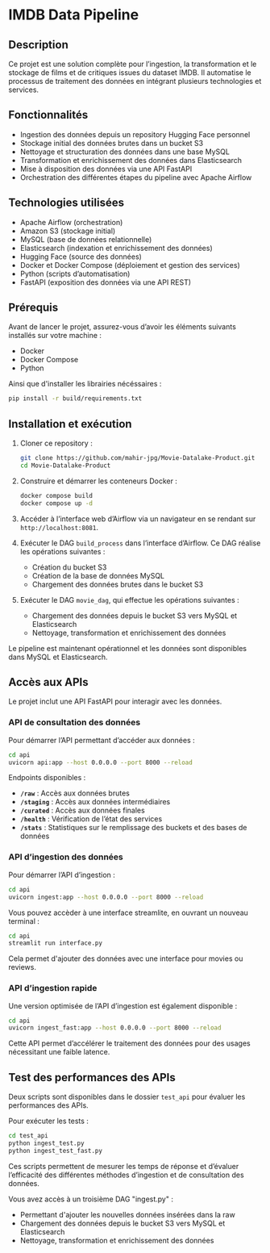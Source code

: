 # IMDB Data Pipeline  

## Description  
Ce projet est une solution complète pour l’ingestion, la transformation et le stockage de films et de critiques issues du dataset IMDB. Il automatise le processus de traitement des données en intégrant plusieurs technologies et services.  

## Fonctionnalités  
- Ingestion des données depuis un repository Hugging Face personnel  
- Stockage initial des données brutes dans un bucket S3  
- Nettoyage et structuration des données dans une base MySQL  
- Transformation et enrichissement des données dans Elasticsearch  
- Mise à disposition des données via une API FastAPI  
- Orchestration des différentes étapes du pipeline avec Apache Airflow  

## Technologies utilisées  
- Apache Airflow (orchestration)  
- Amazon S3 (stockage initial)  
- MySQL (base de données relationnelle)  
- Elasticsearch (indexation et enrichissement des données)  
- Hugging Face (source des données)  
- Docker et Docker Compose (déploiement et gestion des services)  
- Python (scripts d’automatisation)  
- FastAPI (exposition des données via une API REST)  

## Prérequis  
Avant de lancer le projet, assurez-vous d’avoir les éléments suivants installés sur votre machine :  
- Docker  
- Docker Compose  
- Python 

Ainsi que d'installer les librairies nécéssaires :
```bash
pip install -r build/requirements.txt 
```  

## Installation et exécution  

1. Cloner ce repository :  
   ```bash
   git clone https://github.com/mahir-jpg/Movie-Datalake-Product.git  
   cd Movie-Datalake-Product  
   ```  

2. Construire et démarrer les conteneurs Docker :  
   ```bash
   docker compose build  
   docker compose up -d  
   ```  

3. Accéder à l’interface web d’Airflow via un navigateur en se rendant sur `http://localhost:8081`.  

4. Exécuter le DAG `build_process` dans l’interface d’Airflow. Ce DAG réalise les opérations suivantes :  
   - Création du bucket S3  
   - Création de la base de données MySQL  
   - Chargement des données brutes dans le bucket S3  

5. Exécuter le DAG `movie_dag`, qui effectue les opérations suivantes :  
   - Chargement des données depuis le bucket S3 vers MySQL et Elasticsearch  
   - Nettoyage, transformation et enrichissement des données   

Le pipeline est maintenant opérationnel et les données sont disponibles dans MySQL et Elasticsearch.  

## Accès aux APIs  

Le projet inclut une API FastAPI pour interagir avec les données.  

### API de consultation des données  
Pour démarrer l’API permettant d’accéder aux données :  
```bash
cd api  
uvicorn api:app --host 0.0.0.0 --port 8000 --reload  
```  

Endpoints disponibles :  
- **`/raw`** : Accès aux données brutes  
- **`/staging`** : Accès aux données intermédiaires  
- **`/curated`** : Accès aux données finales  
- **`/health`** : Vérification de l’état des services  
- **`/stats`** : Statistiques sur le remplissage des buckets et des bases de données  

### API d’ingestion des données  
Pour démarrer l’API d’ingestion :  
```bash
cd api  
uvicorn ingest:app --host 0.0.0.0 --port 8000 --reload  
```

Vous pouvez accèder à une interface streamlite, en ouvrant un nouveau terminal :
```bash
cd api
streamlit run interface.py
```
Cela permet d'ajouter des données avec une interface  pour movies ou reviews.

### API d’ingestion rapide  
Une version optimisée de l’API d’ingestion est également disponible :  
```bash
cd api  
uvicorn ingest_fast:app --host 0.0.0.0 --port 8000 --reload  
```  

Cette API permet d’accélérer le traitement des données pour des usages nécessitant une faible latence.  

## Test des performances des APIs  
Deux scripts sont disponibles dans le dossier `test_api` pour évaluer les performances des APIs.  

Pour exécuter les tests :  
```bash
cd test_api  
python ingest_test.py  
python ingest_test_fast.py  
```

Ces scripts permettent de mesurer les temps de réponse et d’évaluer l’efficacité des différentes méthodes d’ingestion et de consultation des données. 

Vous avez accès à un troisième DAG "ingest.py" :
- Permettant d'ajouter les nouvelles données insérées dans la raw
- Chargement des données depuis le bucket S3 vers MySQL et Elasticsearch  
- Nettoyage, transformation et enrichissement des données  
